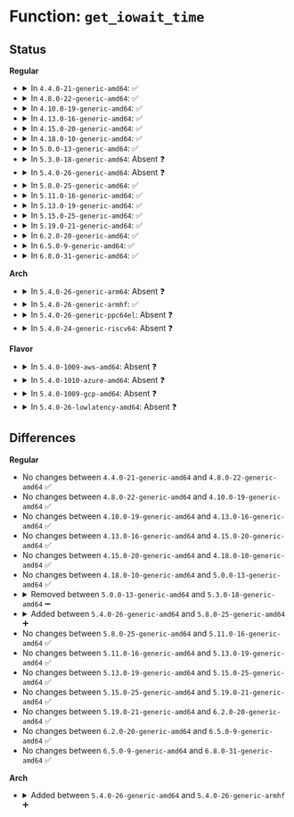 # Function: <code>get_iowait_time</code>

## Status
<b>Regular</b>
<ul>
<li>
<details>
<summary>In <code>4.4.0-21-generic-amd64</code>: ✅</summary>

```c
u64 get_iowait_time(int cpu)
```

```json
{
  "name": "get_iowait_time",
  "collision_type": "Unique Static",
  "inline_type": "No",
  "funcs": [
    {
      "addr": 18446744071581477968,
      "name": "get_iowait_time",
      "external": false,
      "loc": "fs/proc/stat.c:62",
      "file": "fs/proc/stat.c",
      "inline": "seen, unknown",
      "caller_inline": [],
      "caller_func": [
        "fs/proc/stat.c:show_stat",
        "fs/proc/stat.c:show_stat"
      ]
    }
  ],
  "symbols": [
    {
      "addr": 18446744071581477968,
      "name": "get_iowait_time",
      "section": ".text",
      "bind": "STB_LOCAL",
      "size": 88
    }
  ]
}
```
</details>
</li>
<li>
<details>
<summary>In <code>4.8.0-22-generic-amd64</code>: ✅</summary>

```c
u64 get_iowait_time(int cpu)
```

```json
{
  "name": "get_iowait_time",
  "collision_type": "Unique Static",
  "inline_type": "No",
  "funcs": [
    {
      "addr": 18446744071581662416,
      "name": "get_iowait_time",
      "external": false,
      "loc": "fs/proc/stat.c:62",
      "file": "fs/proc/stat.c",
      "inline": "seen, unknown",
      "caller_inline": [],
      "caller_func": [
        "fs/proc/stat.c:show_stat",
        "fs/proc/stat.c:show_stat"
      ]
    }
  ],
  "symbols": [
    {
      "addr": 18446744071581662416,
      "name": "get_iowait_time",
      "section": ".text",
      "bind": "STB_LOCAL",
      "size": 81
    }
  ]
}
```
</details>
</li>
<li>
<details>
<summary>In <code>4.10.0-19-generic-amd64</code>: ✅</summary>

```c
u64 get_iowait_time(int cpu)
```

```json
{
  "name": "get_iowait_time",
  "collision_type": "Unique Static",
  "inline_type": "No",
  "funcs": [
    {
      "addr": 18446744071581750928,
      "name": "get_iowait_time",
      "external": false,
      "loc": "fs/proc/stat.c:62",
      "file": "fs/proc/stat.c",
      "inline": "seen, unknown",
      "caller_inline": [],
      "caller_func": [
        "fs/proc/stat.c:show_stat",
        "fs/proc/stat.c:show_stat"
      ]
    }
  ],
  "symbols": [
    {
      "addr": 18446744071581750928,
      "name": "get_iowait_time",
      "section": ".text",
      "bind": "STB_LOCAL",
      "size": 81
    }
  ]
}
```
</details>
</li>
<li>
<details>
<summary>In <code>4.13.0-16-generic-amd64</code>: ✅</summary>

```c
u64 get_iowait_time(int cpu)
```

```json
{
  "name": "get_iowait_time",
  "collision_type": "Unique Static",
  "inline_type": "No",
  "funcs": [
    {
      "addr": 18446744071581804736,
      "name": "get_iowait_time",
      "external": false,
      "loc": "fs/proc/stat.c:63",
      "file": "fs/proc/stat.c",
      "inline": "seen, unknown",
      "caller_inline": [],
      "caller_func": [
        "fs/proc/stat.c:show_stat",
        "fs/proc/stat.c:show_stat"
      ]
    }
  ],
  "symbols": [
    {
      "addr": 18446744071581804736,
      "name": "get_iowait_time",
      "section": ".text",
      "bind": "STB_LOCAL",
      "size": 76
    }
  ]
}
```
</details>
</li>
<li>
<details>
<summary>In <code>4.15.0-20-generic-amd64</code>: ✅</summary>

```c
u64 get_iowait_time(int cpu)
```

```json
{
  "name": "get_iowait_time",
  "collision_type": "Unique Static",
  "inline_type": "No",
  "funcs": [
    {
      "addr": 18446744071581954304,
      "name": "get_iowait_time",
      "external": false,
      "loc": "fs/proc/stat.c:64",
      "file": "fs/proc/stat.c",
      "inline": "seen, unknown",
      "caller_inline": [],
      "caller_func": [
        "fs/proc/stat.c:show_stat",
        "fs/proc/stat.c:show_stat"
      ]
    }
  ],
  "symbols": [
    {
      "addr": 18446744071581954304,
      "name": "get_iowait_time",
      "section": ".text",
      "bind": "STB_LOCAL",
      "size": 76
    }
  ]
}
```
</details>
</li>
<li>
<details>
<summary>In <code>4.18.0-10-generic-amd64</code>: ✅</summary>

```c
u64 get_iowait_time(int cpu)
```

```json
{
  "name": "get_iowait_time",
  "collision_type": "Unique Static",
  "inline_type": "No",
  "funcs": [
    {
      "addr": 18446744071582139552,
      "name": "get_iowait_time",
      "external": false,
      "loc": "fs/proc/stat.c:64",
      "file": "fs/proc/stat.c",
      "inline": "seen, unknown",
      "caller_inline": [],
      "caller_func": [
        "fs/proc/stat.c:show_stat",
        "fs/proc/stat.c:show_stat"
      ]
    }
  ],
  "symbols": [
    {
      "addr": 18446744071582139552,
      "name": "get_iowait_time",
      "section": ".text",
      "bind": "STB_LOCAL",
      "size": 76
    }
  ]
}
```
</details>
</li>
<li>
<details>
<summary>In <code>5.0.0-13-generic-amd64</code>: ✅</summary>

```c
u64 get_iowait_time(int cpu)
```

```json
{
  "name": "get_iowait_time",
  "collision_type": "Unique Static",
  "inline_type": "No",
  "funcs": [
    {
      "addr": 18446744071582234176,
      "name": "get_iowait_time",
      "external": false,
      "loc": "fs/proc/stat.c:64",
      "file": "fs/proc/stat.c",
      "inline": "seen, unknown",
      "caller_inline": [],
      "caller_func": [
        "fs/proc/stat.c:show_stat",
        "fs/proc/stat.c:show_stat"
      ]
    }
  ],
  "symbols": [
    {
      "addr": 18446744071582234176,
      "name": "get_iowait_time",
      "section": ".text",
      "bind": "STB_LOCAL",
      "size": 76
    }
  ]
}
```
</details>
</li>
<li>
<details>
<summary>In <code>5.3.0-18-generic-amd64</code>: Absent ❓</summary>

```json
{
  "name": "get_iowait_time",
  "collision_type": "Unique Static",
  "inline_type": "Selective",
  "funcs": [
    {
      "addr": 18446744071582398448,
      "name": "get_iowait_time",
      "external": false,
      "loc": "fs/proc/stat.c:64",
      "file": "fs/proc/stat.c",
      "inline": "not declared, inlined",
      "caller_inline": [],
      "caller_func": [
        "fs/proc/stat.c:show_stat",
        "fs/proc/stat.c:show_stat"
      ]
    }
  ],
  "symbols": [
    {
      "addr": 18446744071582398448,
      "name": "get_iowait_time.isra.0",
      "section": ".text",
      "bind": "STB_LOCAL",
      "size": 57
    }
  ]
}
```
</details>
</li>
<li>
<details>
<summary>In <code>5.4.0-26-generic-amd64</code>: Absent ❓</summary>

```json
{
  "name": "get_iowait_time",
  "collision_type": "Unique Static",
  "inline_type": "Selective",
  "funcs": [
    {
      "addr": 18446744071582497488,
      "name": "get_iowait_time",
      "external": false,
      "loc": "fs/proc/stat.c:64",
      "file": "fs/proc/stat.c",
      "inline": "not declared, inlined",
      "caller_inline": [],
      "caller_func": [
        "fs/proc/stat.c:show_stat",
        "fs/proc/stat.c:show_stat"
      ]
    }
  ],
  "symbols": [
    {
      "addr": 18446744071582497488,
      "name": "get_iowait_time.isra.0",
      "section": ".text",
      "bind": "STB_LOCAL",
      "size": 57
    }
  ]
}
```
</details>
</li>
<li>
<details>
<summary>In <code>5.8.0-25-generic-amd64</code>: ✅</summary>

```c
u64 get_iowait_time(struct kernel_cpustat * kcs, int cpu)
```

```json
{
  "name": "get_iowait_time",
  "collision_type": "Unique Static",
  "inline_type": "No",
  "funcs": [
    {
      "addr": 18446744071582798400,
      "name": "get_iowait_time",
      "external": false,
      "loc": "fs/proc/stat.c:64",
      "file": "fs/proc/stat.c",
      "inline": "seen, unknown",
      "caller_inline": [],
      "caller_func": [
        "fs/proc/stat.c:show_stat",
        "fs/proc/stat.c:show_stat"
      ]
    }
  ],
  "symbols": [
    {
      "addr": 18446744071582798400,
      "name": "get_iowait_time",
      "section": ".text",
      "bind": "STB_LOCAL",
      "size": 64
    }
  ]
}
```
</details>
</li>
<li>
<details>
<summary>In <code>5.11.0-16-generic-amd64</code>: ✅</summary>

```c
u64 get_iowait_time(struct kernel_cpustat * kcs, int cpu)
```

```json
{
  "name": "get_iowait_time",
  "collision_type": "Unique Static",
  "inline_type": "No",
  "funcs": [
    {
      "addr": 18446744071582871952,
      "name": "get_iowait_time",
      "external": false,
      "loc": "fs/proc/stat.c:65",
      "file": "fs/proc/stat.c",
      "inline": "seen, unknown",
      "caller_inline": [],
      "caller_func": [
        "fs/proc/stat.c:show_stat",
        "fs/proc/stat.c:show_stat"
      ]
    }
  ],
  "symbols": [
    {
      "addr": 18446744071582871952,
      "name": "get_iowait_time",
      "section": ".text",
      "bind": "STB_LOCAL",
      "size": 64
    }
  ]
}
```
</details>
</li>
<li>
<details>
<summary>In <code>5.13.0-19-generic-amd64</code>: ✅</summary>

```c
u64 get_iowait_time(struct kernel_cpustat * kcs, int cpu)
```

```json
{
  "name": "get_iowait_time",
  "collision_type": "Unique Static",
  "inline_type": "No",
  "funcs": [
    {
      "addr": 18446744071582900400,
      "name": "get_iowait_time",
      "external": false,
      "loc": "fs/proc/stat.c:65",
      "file": "fs/proc/stat.c",
      "inline": "seen, unknown",
      "caller_inline": [],
      "caller_func": [
        "fs/proc/stat.c:show_stat",
        "fs/proc/stat.c:show_stat"
      ]
    }
  ],
  "symbols": [
    {
      "addr": 18446744071582900400,
      "name": "get_iowait_time",
      "section": ".text",
      "bind": "STB_LOCAL",
      "size": 64
    }
  ]
}
```
</details>
</li>
<li>
<details>
<summary>In <code>5.15.0-25-generic-amd64</code>: ✅</summary>

```c
u64 get_iowait_time(struct kernel_cpustat * kcs, int cpu)
```

```json
{
  "name": "get_iowait_time",
  "collision_type": "Unique Static",
  "inline_type": "No",
  "funcs": [
    {
      "addr": 18446744071583234128,
      "name": "get_iowait_time",
      "external": false,
      "loc": "fs/proc/stat.c:65",
      "file": "fs/proc/stat.c",
      "inline": "seen, unknown",
      "caller_inline": [],
      "caller_func": [
        "fs/proc/stat.c:show_stat",
        "fs/proc/stat.c:show_stat"
      ]
    }
  ],
  "symbols": [
    {
      "addr": 18446744071583234128,
      "name": "get_iowait_time",
      "section": ".text",
      "bind": "STB_LOCAL",
      "size": 64
    }
  ]
}
```
</details>
</li>
<li>
<details>
<summary>In <code>5.19.0-21-generic-amd64</code>: ✅</summary>

```c
u64 get_iowait_time(struct kernel_cpustat * kcs, int cpu)
```

```json
{
  "name": "get_iowait_time",
  "collision_type": "Unique Static",
  "inline_type": "No",
  "funcs": [
    {
      "addr": 18446744071583732880,
      "name": "get_iowait_time",
      "external": false,
      "loc": "fs/proc/stat.c:65",
      "file": "fs/proc/stat.c",
      "inline": "seen, unknown",
      "caller_inline": [],
      "caller_func": [
        "fs/proc/stat.c:show_stat",
        "fs/proc/stat.c:show_stat"
      ]
    }
  ],
  "symbols": [
    {
      "addr": 18446744071583732880,
      "name": "get_iowait_time",
      "section": ".text",
      "bind": "STB_LOCAL",
      "size": 80
    }
  ]
}
```
</details>
</li>
<li>
<details>
<summary>In <code>6.2.0-20-generic-amd64</code>: ✅</summary>

```c
u64 get_iowait_time(struct kernel_cpustat * kcs, int cpu)
```

```json
{
  "name": "get_iowait_time",
  "collision_type": "Unique Static",
  "inline_type": "No",
  "funcs": [
    {
      "addr": 18446744071584345952,
      "name": "get_iowait_time",
      "external": false,
      "loc": "fs/proc/stat.c:65",
      "file": "fs/proc/stat.c",
      "inline": "seen, unknown",
      "caller_inline": [],
      "caller_func": [
        "fs/proc/stat.c:show_stat",
        "fs/proc/stat.c:show_stat"
      ]
    }
  ],
  "symbols": [
    {
      "addr": 18446744071584345952,
      "name": "get_iowait_time",
      "section": ".text",
      "bind": "STB_LOCAL",
      "size": 80
    }
  ]
}
```
</details>
</li>
<li>
<details>
<summary>In <code>6.5.0-9-generic-amd64</code>: ✅</summary>

```c
u64 get_iowait_time(struct kernel_cpustat * kcs, int cpu)
```

```json
{
  "name": "get_iowait_time",
  "collision_type": "Unique Static",
  "inline_type": "No",
  "funcs": [
    {
      "addr": 18446744071584576176,
      "name": "get_iowait_time",
      "external": false,
      "loc": "fs/proc/stat.c:41",
      "file": "fs/proc/stat.c",
      "inline": "seen, unknown",
      "caller_inline": [],
      "caller_func": [
        "fs/proc/stat.c:show_stat",
        "fs/proc/stat.c:show_stat"
      ]
    }
  ],
  "symbols": [
    {
      "addr": 18446744071584576176,
      "name": "get_iowait_time",
      "section": ".text",
      "bind": "STB_LOCAL",
      "size": 80
    }
  ]
}
```
</details>
</li>
<li>
<details>
<summary>In <code>6.8.0-31-generic-amd64</code>: ✅</summary>

```c
u64 get_iowait_time(struct kernel_cpustat * kcs, int cpu)
```

```json
{
  "name": "get_iowait_time",
  "collision_type": "Unique Static",
  "inline_type": "No",
  "funcs": [
    {
      "addr": 18446744071584807872,
      "name": "get_iowait_time",
      "external": false,
      "loc": "fs/proc/stat.c:41",
      "file": "fs/proc/stat.c",
      "inline": "seen, unknown",
      "caller_inline": [],
      "caller_func": [
        "fs/proc/stat.c:show_stat",
        "fs/proc/stat.c:show_stat"
      ]
    }
  ],
  "symbols": [
    {
      "addr": 18446744071584807872,
      "name": "get_iowait_time",
      "section": ".text",
      "bind": "STB_LOCAL",
      "size": 80
    }
  ]
}
```
</details>
</li>
</ul>
<b>Arch</b>
<ul>
<li>
<details>
<summary>In <code>5.4.0-26-generic-arm64</code>: Absent ❓</summary>

```json
{
  "name": "get_iowait_time",
  "collision_type": "Unique Static",
  "inline_type": "Selective",
  "funcs": [
    {
      "addr": 18446603336494121616,
      "name": "get_iowait_time",
      "external": false,
      "loc": "fs/proc/stat.c:64",
      "file": "fs/proc/stat.c",
      "inline": "not declared, inlined",
      "caller_inline": [],
      "caller_func": [
        "fs/proc/stat.c:show_stat",
        "fs/proc/stat.c:show_stat"
      ]
    }
  ],
  "symbols": [
    {
      "addr": 18446603336494121616,
      "name": "get_iowait_time.isra.0",
      "section": ".text",
      "bind": "STB_LOCAL",
      "size": 132
    }
  ]
}
```
</details>
</li>
<li>
<details>
<summary>In <code>5.4.0-26-generic-armhf</code>: ✅</summary>

```c
u64 get_iowait_time(struct kernel_cpustat * kcs, int cpu)
```

```json
{
  "name": "get_iowait_time",
  "collision_type": "Unique Static",
  "inline_type": "No",
  "funcs": [
    {
      "addr": 3227570456,
      "name": "get_iowait_time",
      "external": false,
      "loc": "fs/proc/stat.c:64",
      "file": "fs/proc/stat.c",
      "inline": "seen, unknown",
      "caller_inline": [],
      "caller_func": [
        "fs/proc/stat.c:show_stat",
        "fs/proc/stat.c:show_stat"
      ]
    }
  ],
  "symbols": [
    {
      "addr": 3227570456,
      "name": "get_iowait_time",
      "section": ".text",
      "bind": "STB_LOCAL",
      "size": 180
    }
  ]
}
```
</details>
</li>
<li>
<details>
<summary>In <code>5.4.0-26-generic-ppc64el</code>: Absent ❓</summary>

```json
{
  "name": "get_iowait_time",
  "collision_type": "Unique Static",
  "inline_type": "Selective",
  "funcs": [
    {
      "addr": 13835058055287793600,
      "name": "get_iowait_time",
      "external": false,
      "loc": "fs/proc/stat.c:64",
      "file": "fs/proc/stat.c",
      "inline": "not declared, inlined",
      "caller_inline": [],
      "caller_func": [
        "fs/proc/stat.c:show_stat",
        "fs/proc/stat.c:show_stat"
      ]
    }
  ],
  "symbols": [
    {
      "addr": 13835058055287793600,
      "name": "get_iowait_time.isra.0",
      "section": ".text",
      "bind": "STB_LOCAL",
      "size": 172
    }
  ]
}
```
</details>
</li>
<li>
<details>
<summary>In <code>5.4.0-24-generic-riscv64</code>: Absent ❓</summary>

```json
{
  "name": "get_iowait_time",
  "collision_type": "Unique Static",
  "inline_type": "Selective",
  "funcs": [
    {
      "addr": 18446743936273604112,
      "name": "get_iowait_time",
      "external": false,
      "loc": "fs/proc/stat.c:64",
      "file": "fs/proc/stat.c",
      "inline": "not declared, inlined",
      "caller_inline": [],
      "caller_func": [
        "fs/proc/stat.c:show_stat",
        "fs/proc/stat.c:show_stat"
      ]
    }
  ],
  "symbols": [
    {
      "addr": 18446743936273604112,
      "name": "get_iowait_time.isra.0",
      "section": ".text",
      "bind": "STB_LOCAL",
      "size": 116
    }
  ]
}
```
</details>
</li>
</ul>
<b>Flavor</b>
<ul>
<li>
<details>
<summary>In <code>5.4.0-1009-aws-amd64</code>: Absent ❓</summary>

```json
{
  "name": "get_iowait_time",
  "collision_type": "Unique Static",
  "inline_type": "Selective",
  "funcs": [
    {
      "addr": 18446744071582466224,
      "name": "get_iowait_time",
      "external": false,
      "loc": "fs/proc/stat.c:64",
      "file": "fs/proc/stat.c",
      "inline": "not declared, inlined",
      "caller_inline": [],
      "caller_func": [
        "fs/proc/stat.c:show_stat",
        "fs/proc/stat.c:show_stat"
      ]
    }
  ],
  "symbols": [
    {
      "addr": 18446744071582466224,
      "name": "get_iowait_time.isra.0",
      "section": ".text",
      "bind": "STB_LOCAL",
      "size": 57
    }
  ]
}
```
</details>
</li>
<li>
<details>
<summary>In <code>5.4.0-1010-azure-amd64</code>: Absent ❓</summary>

```json
{
  "name": "get_iowait_time",
  "collision_type": "Unique Static",
  "inline_type": "Selective",
  "funcs": [
    {
      "addr": 18446744071582403456,
      "name": "get_iowait_time",
      "external": false,
      "loc": "fs/proc/stat.c:64",
      "file": "fs/proc/stat.c",
      "inline": "not declared, inlined",
      "caller_inline": [],
      "caller_func": [
        "fs/proc/stat.c:show_stat",
        "fs/proc/stat.c:show_stat"
      ]
    }
  ],
  "symbols": [
    {
      "addr": 18446744071582403456,
      "name": "get_iowait_time.isra.0",
      "section": ".text",
      "bind": "STB_LOCAL",
      "size": 57
    }
  ]
}
```
</details>
</li>
<li>
<details>
<summary>In <code>5.4.0-1009-gcp-amd64</code>: Absent ❓</summary>

```json
{
  "name": "get_iowait_time",
  "collision_type": "Unique Static",
  "inline_type": "Selective",
  "funcs": [
    {
      "addr": 18446744071582456704,
      "name": "get_iowait_time",
      "external": false,
      "loc": "fs/proc/stat.c:64",
      "file": "fs/proc/stat.c",
      "inline": "not declared, inlined",
      "caller_inline": [],
      "caller_func": [
        "fs/proc/stat.c:show_stat",
        "fs/proc/stat.c:show_stat"
      ]
    }
  ],
  "symbols": [
    {
      "addr": 18446744071582456704,
      "name": "get_iowait_time.isra.0",
      "section": ".text",
      "bind": "STB_LOCAL",
      "size": 57
    }
  ]
}
```
</details>
</li>
<li>
<details>
<summary>In <code>5.4.0-26-lowlatency-amd64</code>: Absent ❓</summary>

```json
{
  "name": "get_iowait_time",
  "collision_type": "Unique Static",
  "inline_type": "Selective",
  "funcs": [
    {
      "addr": 18446744071582537056,
      "name": "get_iowait_time",
      "external": false,
      "loc": "fs/proc/stat.c:64",
      "file": "fs/proc/stat.c",
      "inline": "not declared, inlined",
      "caller_inline": [],
      "caller_func": [
        "fs/proc/stat.c:show_stat",
        "fs/proc/stat.c:show_stat"
      ]
    }
  ],
  "symbols": [
    {
      "addr": 18446744071582537056,
      "name": "get_iowait_time.isra.0",
      "section": ".text",
      "bind": "STB_LOCAL",
      "size": 57
    }
  ]
}
```
</details>
</li>
</ul>

## Differences
<b>Regular</b>
<ul>
<li>
No changes between <code>4.4.0-21-generic-amd64</code> and <code>4.8.0-22-generic-amd64</code> ✅
</li>
<li>
No changes between <code>4.8.0-22-generic-amd64</code> and <code>4.10.0-19-generic-amd64</code> ✅
</li>
<li>
No changes between <code>4.10.0-19-generic-amd64</code> and <code>4.13.0-16-generic-amd64</code> ✅
</li>
<li>
No changes between <code>4.13.0-16-generic-amd64</code> and <code>4.15.0-20-generic-amd64</code> ✅
</li>
<li>
No changes between <code>4.15.0-20-generic-amd64</code> and <code>4.18.0-10-generic-amd64</code> ✅
</li>
<li>
No changes between <code>4.18.0-10-generic-amd64</code> and <code>5.0.0-13-generic-amd64</code> ✅
</li>
<li>
<details>
<summary>Removed between <code>5.0.0-13-generic-amd64</code> and <code>5.3.0-18-generic-amd64</code> ➖</summary>

```c
u64 get_iowait_time(int cpu)
```
</details>
</li>
<li>
<details>
<summary>Added between <code>5.4.0-26-generic-amd64</code> and <code>5.8.0-25-generic-amd64</code> ➕</summary>

```c
u64 get_iowait_time(struct kernel_cpustat * kcs, int cpu)
```
</details>
</li>
<li>
No changes between <code>5.8.0-25-generic-amd64</code> and <code>5.11.0-16-generic-amd64</code> ✅
</li>
<li>
No changes between <code>5.11.0-16-generic-amd64</code> and <code>5.13.0-19-generic-amd64</code> ✅
</li>
<li>
No changes between <code>5.13.0-19-generic-amd64</code> and <code>5.15.0-25-generic-amd64</code> ✅
</li>
<li>
No changes between <code>5.15.0-25-generic-amd64</code> and <code>5.19.0-21-generic-amd64</code> ✅
</li>
<li>
No changes between <code>5.19.0-21-generic-amd64</code> and <code>6.2.0-20-generic-amd64</code> ✅
</li>
<li>
No changes between <code>6.2.0-20-generic-amd64</code> and <code>6.5.0-9-generic-amd64</code> ✅
</li>
<li>
No changes between <code>6.5.0-9-generic-amd64</code> and <code>6.8.0-31-generic-amd64</code> ✅
</li>
</ul>
<b>Arch</b>
<ul>
<li>
<details>
<summary>Added between <code>5.4.0-26-generic-amd64</code> and <code>5.4.0-26-generic-armhf</code> ➕</summary>

```c
u64 get_iowait_time(struct kernel_cpustat * kcs, int cpu)
```
</details>
</li>
</ul>
